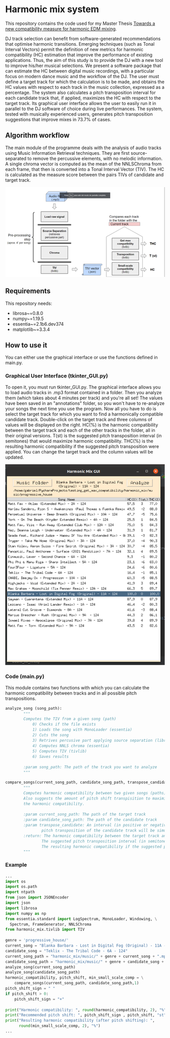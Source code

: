 
<!-- README.md is generated from README.Rmd. Please edit that file -->

# Harmonic mix system

This repository contains the code used for my Master Thesis [Towards a new compatibility measure for harmonic EDM mixing](https://zenodo.org/record/5554688#.YiaRT4MzZNh).

DJ track selection can benefit from software-generated recommendations that optimise harmonic transitions. Emerging techniques (such as Tonal Interval Vectors) permit the definition of new metrics for harmonic compatibility (HC) estimation that improve the performance of existing applications. Thus, the aim of this study is to provide the DJ with a new tool to improve his/her musical selections. We present a software package that can estimate the HC between digital music recordings, with a particular focus on modern dance music and the workflow of the DJ. The user must define a target track for which the calculation is to be made, and obtains the HC values with respect to each track in the music collection, expressed as a percentage. The system also calculates a pitch transposition interval for each candidate track that, if applied, maximizes the HC with respect to the target track. Its graphical user interface allows the user to easily run it in parallel to the DJ software of choice during live performances. The system, tested with musically experienced users, generates pitch transposition suggestions that improve mixes in 73.7% of cases.

## Algorithm workflow

The main module of the programme deals with the analysis of audio tracks using Music Information Retrieval techniques. They are first source-separated to remove the percussive elements, with no melodic information. A single chroma vector is computed as the mean of the NNLSChroma from each frame, that then is converted into a Tonal Interval Vector (TIV). The HC is calculated as the measure score between the pairs TIVs of candidate and target track. 

![Image with the algorithm tree](media/workflow.png)

## Requirements
This repository needs:

* librosa~=0.8.0
* numpy~=1.19.5
* essentia~=2.1b6.dev374
* matplotlib~=3.3.4

## How to use it

You can either use the graphical interface or use the functions defined in main.py.

### Graphical User Interface (tkinter_GUI.py)

To open it, you must run tkinter_GUI.py. The graphical interface allows you to load audio tracks in .mp3 format contained in a folder. Then you analyze them (which takes about 4 minutes per track) and you're all set! The values have been saved in an "annotations" folder, so you won't have to re-analyze your songs the next time you use the program. Now all you have to do is select the target track for which you want to find a harmonically compatible candidate track. Double-click on the target track and three columns of values will be displayed on the right. HC(%) is the harmonic compatibility between the target track and each of the other tracks in the folder, all in their original versions. T(st) is the suggested pitch transposition interval (in semitones) that would maximize harmonic compatibility. THC(%) is the resulting harmonic compatibility if the suggested pitch transposition were applied. You can change the target track and the column values will be updated.

![Image with the algorithm tree](media/gui.png)

### Code (main.py)

This module contains two functions with which you can calculate the harmonic compatibility between tracks and in all possible pitch transpositions.

```python
analyze_song (song_path):
        """
        Computes the TIV from a given song (path)
            0) Checks if the file exists
            1) Loads the song with MonoLoader (essentia)
            2) Cuts the song
            3) Retrives percusive part applying source separation (librosa)
            4) Computes NNLS chroma (essentia)
            5) Computes TIV (tivlib)
            6) Saves results

        :param song_path: The path of the track you want to analyze
        """
```

```python
compare_songs(current_song_path, candidate_song_path, transpose_candidate=0):
        """
        Computes harmonic compatibility between two given songs (paths). 
        Also suggests the amount of pitch shift transpisition to maximize 
        the harmonic compatibility.
        
        :param current_song_path: The path of the target track
        :param candidate_song_path: The path of the candidate track
        :param transpose_candidate: An interval (in positive or negative semitones) with which the 
                pitch transposition of the candidate track will be simulated. Default zero.
        :return: The harmonic compatibility between the target track and each of the other tracks in the folder, all in their original versions. 
                The suggested pitch transposition interval (in semitones) that would maximize harmonic compatibility. 
                The resulting harmonic compatibility if the suggested pitch transposition were applied.
        """
```

### Example
```python
...
import os
import os.path
import ntpath
from json import JSONEncoder
import json
import librosa
import numpy as np
from essentia.standard import LogSpectrum, MonoLoader, Windowing, \
  Spectrum, FrameGenerator, NNLSChroma
from harmonic_mix.tivlib import TIV

genre = 'progressive_house/'
current_song = "Blanka Barbara - Lost in Digital Fog (Original) - 11A - 124"
candidate_song = "Teklix - The Tribal Code - 6A - 124"
current_song_path = "harmonic_mix/music/" + genre + current_song + ".mp3"
candidate_song_path = "harmonic_mix/music/" + genre + candidate_song + ".mp3"
analyze_song(current_song_path)
analyze_song(candidate_song_path)
harmonic_compatibility, pitch_shift, min_small_scale_comp = \
    compare_songs(current_song_path, candidate_song_path,1)
pitch_shift_sign = " "
if pitch_shift > 0:
    pitch_shift_sign = "+"

print("Harmonic compatibility: ", round(harmonic_compatibility, 2), "%")
print("Recommended pitch shift: ", pitch_shift_sign , pitch_shift, "st")
print("Resulting harmonic compatibility (after pitch shifting): ",
      round(min_small_scale_comp, 2), "%")
...
```
